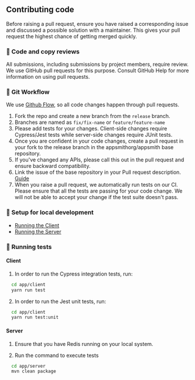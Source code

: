 ## Contributing code

Before raising a pull request, ensure you have raised a corresponding issue and discussed a possible solution with a maintainer. This gives your pull request the highest chance of getting merged quickly. 

### 🔎 Code and copy reviews

All submissions, including submissions by project members, require review. We use GitHub pull requests for this purpose. Consult GitHub Help for more information on using pull requests.

### 🍴 Git Workflow

We use [Github Flow](https://guides.github.com/introduction/flow/index.html), so all code changes happen through pull requests. 

1. Fork the repo and create a new branch from the `release` branch.
2. Branches are named as `fix/fix-name` or `feature/feature-name`
3. Please add tests for your changes. Client-side changes require Cypress/Jest tests while server-side changes require JUnit tests.
4. Once you are confident in your code changes, create a pull request in your fork to the release branch in the appsmithorg/appsmith base repository.
5. If you've changed any APIs, please call this out in the pull request and ensure backward compatibility.
6. Link the issue of the base repository in your Pull request description. [Guide](https://docs.github.com/en/free-pro-team@latest/github/managing-your-work-on-github/linking-a-pull-request-to-an-issue)
7. When you raise a pull request, we automatically run tests on our CI. Please ensure that all the tests are passing for your code change. We will not be able to accept your change if the test suite doesn't pass.

### 🏡 Setup for local development

- [Running the Client](contributions/ClientSetup.md)
- [Running the Server](contributions/ServerSetup.md)

### 🧪 Running tests

#### Client
1. In order to run the Cypress integration tests, run:
```bash
  cd app/client
  yarn run test
```

2. In order to run the Jest unit tests, run:
```bash
  cd app/client
  yarn run test:unit
```

#### Server
1. Ensure that you have Redis running on your local system.

2. Run the command to execute tests
```bash
  cd app/server
  mvn clean package
```
